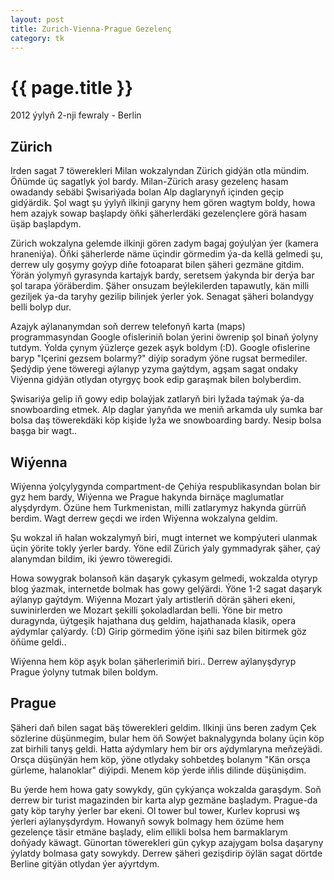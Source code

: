 ```yaml
---
layout: post
title: Zurich-Vienna-Prague Gezelenç
category: tk
---
```


{{ page.title }}
================

<p class="meta">2012 ýylyň 2-nji fewraly - Berlin</p>

Zürich
-------

Irden sagat 7 töwerekleri Milan wokzalyndan Zürich gidýän otla mündim. Öňümde üç sagatlyk ýol bardy.
Milan-Zürich arasy gezelenç hasam owadandy sebäbi Şwisariýada bolan Alp daglarynyň içinden geçip 
gidýärdik. Şol wagt şu ýylyň ilkinji garyny hem gören wagtym boldy, howa hem azajyk sowap başlapdy öňki 
şäherlerdäki gezelençlere görä hasam üşäp başlapdym.

Zürich wokzalyna gelemde ilkinji gören zadym bagaj goýulýan ýer (kamera hraneniýa). Öňki şäherlerde näme 
üçindir görmedim ýa-da kellä gelmedi şu, derrew uly goşymy goýyp diňe fotoaparat bilen şäheri gezmäne 
gitdim. Ýörän ýolymyň gyrasynda kartajyk bardy, seretsem ýakynda bir derýa bar şol tarapa ýöräberdim.
Şäher onsuzam beýlekilerden tapawutly, kän milli geziljek ýa-da taryhy gezilip bilinjek ýerler ýok. Senagat 
şäheri bolandygy belli bolyp dur. 

Azajyk aýlananymdan soň derrew telefonyň karta (maps) programmasyndan Google ofisleriniň bolan ýerini öwrenip 
şol binaň ýolyny tutdym. Ýolda çynym ýüzlerçe gezek aşyk boldym (:D). Google ofislerine baryp "Içerini gezsem 
bolarmy?" diýip soradym ýöne rugsat bermediler. Şedýdip ýene töweregi aýlanyp yzyma gaýtdym, agşam sagat ondaky 
Viýenna gidýän otlydan otyrgyç book edip garaşmak bilen bolyberdim. 

Şwisariýa gelip iň gowy edip bolaýjak zatlaryň biri lyžada taýmak ýa-da snowboarding etmek. Alp daglar ýanyňda 
we meniň arkamda uly sumka bar bolsa daş töwerekdäki köp kişide lyža we snowboarding bardy. Nesip bolsa başga 
bir wagt..

Wiýenna
--------

Wiýenna ýolçylygynda compartment-de Çehiýa respublikasyndan bolan bir gyz hem bardy, Wiýenna we Prague hakynda 
birnäçe maglumatlar alyşdyrdym. Özüne hem Turkmenistan, milli zatlarymyz hakynda gürrüň berdim. Wagt derrew geçdi 
we irden Wiýenna wokzalyna geldim.

Şu wokzal iň halan wokzalymyň biri, mugt internet we kompýuteri ulanmak üçin ýörite tokly ýerler bardy. Ýöne 
edil Zürich ýaly gymmadyrak şäher, çaý alanymdan bildim, iki ýewro töweregidi. 

Howa sowygrak bolansoň kän daşaryk çykasym gelmedi, wokzalda otyryp blog ýazmak, internetde bolmak has gowy 
gelýärdi. Ýöne 1-2 sagat daşaryk aýlanyp gaýtdym. Wiýenna Mozart ýaly artistleriň dörän şäheri ekeni, suwinirlerden 
we Mozart şekilli şokoladlardan belli. Ýöne bir metro duragynda, üýtgeşik hajathana duş geldim, hajathanada 
klasik, opera aýdymlar çalýardy. (:D) Girip görmedim ýöne işiňi saz bilen bitirmek göz öňüme geldi..

Wiýenna hem köp aşyk bolan şäherlerimiň biri.. Derrew aýlanyşdyryp Prague ýolyny tutmak bilen boldym.

Prague
------

Şäheri daň bilen sagat bäş töwerekleri geldim. Ilkinji üns beren zadym Çek sözlerine düşünmegim, bular hem 
öň Sowýet baknalygynda bolany üçin köp zat birhili tanyş geldi. Hatta aýdymlary hem bir ors aýdymlaryna meňzeýädi. 
Orsça düşünýän hem köp, ýöne otlydaky sohbetdeş bolanym "Kän orsça gürleme, halanoklar" diýipdi. Menem köp ýerde 
iňlis dilinde düşünişdim.

Bu ýerde hem howa gaty sowykdy, gün çykýança wokzalda garaşdym. Soň derrew bir turist magazinden bir karta alyp 
gezmäne başladym. Prague-da gaty köp taryhy ýerler bar ekeni. Ol tower bul tower, Kurlev koprusi wş ýerleri 
aýlanyşdyrdym. Howanyň sowyk bolmagy hem özüme hem gezelençe täsir etmäne başlady, elim ellikli bolsa hem 
barmaklarym doňýady käwagt. Günortan töwerekleri gün çykyp azajygam bolsa daşaryny ýylatdy bolmasa gaty sowykdy. 
Derrew şäheri gezişdirip öýlän sagat dörtde Berline gitýän otlydan ýer aýyrtdym.
